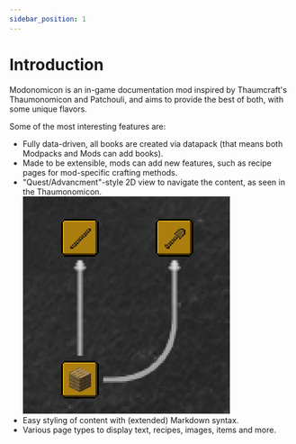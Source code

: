 ```yaml
---
sidebar_position: 1
---
```


# Introduction

Modonomicon is an in-game documentation mod inspired by Thaumcraft's Thaumonomicon and Patchouli, and aims to provide the best of both, with some unique flavors. 

Some of the most interesting features are:
- Fully data-driven, all books are created via datapack (that means both Modpacks and Mods can add books).
- Made to be extensible, mods can add new features, such as recipe pages for mod-specific crafting methods.
- "Quest/Advancment"-style 2D view to navigate the content, as seen in the Thaumonomicon. 
  ![Quest View](/img/intro/quest_view.png)
- Easy styling of content with (extended) Markdown syntax.
- Various page types to display text, recipes, images, items and more.
